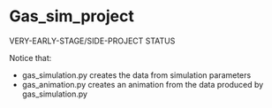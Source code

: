 # Gas_sim_project

VERY-EARLY-STAGE/SIDE-PROJECT STATUS

Notice that:
* gas_simulation.py creates the data from simulation parameters
* gas_animation.py creates an animation from the data produced by gas_simulation.py
